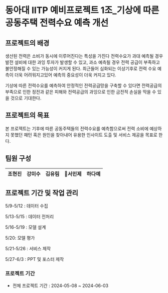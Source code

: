 # 동아대 IITP 예비프로젝트 1조_기상에 따른 공동주택 전력수요 예측 개선 

## 프로젝트의 배경
 생산된 전력은 소비가 동시에 이루어진다는 특성을 가진다 
 전력수요가 과대 예측될 경우 발전 설비에 대한 과잉 투자가 발생할 수 있고, 과소 예측될 경우 전력 공급이 부족하고 불안정해질 수 있는 가능성이 커지게 된다. 
 최근들어 심화되는 이상기후로 전력 수요 예측이 더욱 어려워지고있어 예측의 중요성이 더욱 커지고 있다.

 기상에 따른 전력수요를 예측하여 안정적인 전력공급망을 구축할 수 있다면 
 전력공급의 부족으로 인한 정전과 같은 피해와 전력공급의 과잉으로 인한 금전적 손실을 막을 수 있을 것으로 기대한다.

## 프로젝트의 목표
 본 프로젝트는 기후에 따른 공동주택들의 전력수요를 예측함으로써 전력 소비에 예상하지 못했던 패턴 혹은 원인을 찾아내어 유용한 인사이트 도출 및 서비스 제공을 목표로 한다.
 
## 팀원 구성
| **조현진** | **강미수** | **김유림** | **서민제** | **하다예** |
| :------: |  :------: | :------: | :------: | :------: | 
</div>

## 프로젝트 기간 및 작업 관리
5/9-5/12 : 데이터 수집

5/13-5/15 : 데이터 전처리

5/16-5/19 : 모델 설계

5/20: 모델 평가

5/21-5/26 : 서비스 제작

5/27-6/3 : PPT 및 포스터 제작

### 프로젝트 기간

- 전체 프로젝트 기간 : 2024-05-08 ~ 2024-06-03

<br>
